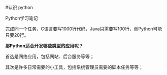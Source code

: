 #认识 python

Python学习笔记

完成同一个任务，C语言要写1000行代码，Java只需要写100行，而Python可能只要20行。

**那Python适合开发哪些类型的应用呢？**

首选是网络应用，包括网站、后台服务等等；

其次是许多日常需要的小工具，包括系统管理员需要的脚本任务等等；







